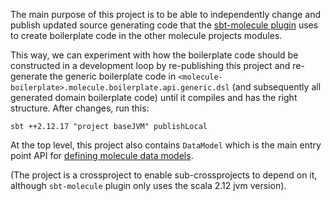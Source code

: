 The main purpose of this project is to be able to independently change and publish updated source generating code that the [sbt-molecule plugin](https://github.com/scalamolecule/sbt-molecule) uses to create boilerplate code in the other molecule projects modules.

This way, we can experiment with how the boilerplate code should be constructed in a development loop by re-publishing this project and re-generate the generic boilerplate code in `<molecule-boilerplate>.molecule.boilerplate.api.generic.dsl` (and subsequently all generated domain boilerplate code) until it compiles and has the right structure. After changes, run this:

    sbt ++2.12.17 "project baseJVM" publishLocal

At the top level, this project also contains `DataModel` which is the main entry point API for [defining molecule data models](https://www.scalamolecule.org/setup/data-model/).

(The project is a crossproject to enable sub-crossprojects to depend on it, although `sbt-molecule` plugin only uses the scala 2.12 jvm version).


 